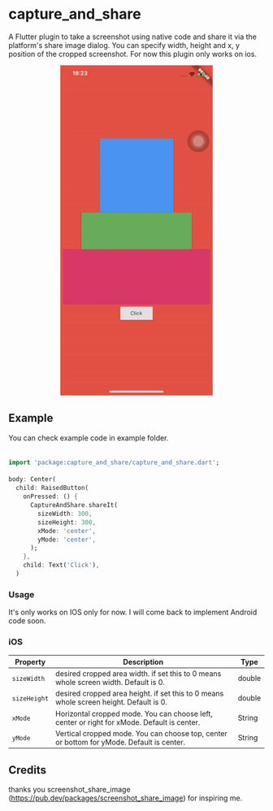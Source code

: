 # capture_and_share

A Flutter plugin to take a screenshot using native code and share it via the platform's share image dialog. You can specify width, height and x, y position of the cropped screenshot. For now this plugin only works on ios.

<p align="center">
	<img src="https://github.com/toonztudio/capture_and_share/blob/master/resize.gif?raw=true" />
</p>

## Example

You can check example code in example folder.

```dart

import 'package:capture_and_share/capture_and_share.dart';

body: Center(
  child: RaisedButton(
    onPressed: () {
      CaptureAndShare.shareIt(
        sizeWidth: 300,
        sizeHeight: 300,
        xMode: 'center',
        yMode: 'center',
      );
    },
    child: Text('Click'),
  )

```

### Usage

It's only works on IOS only for now. I will come back to implement Android code soon.

### iOS

| Property     | Description                                                                                 | Type   |
| ------------ | ------------------------------------------------------------------------------------------- | ------ |
| `sizeWidth`  | desired cropped area width. if set this to 0 means whole screen width. Default is 0.        | double |
| `sizeHeight` | desired cropped area height. if set this to 0 means whole screen height. Default is 0.      | double |
| `xMode`      | Horizontal cropped mode. You can choose left, center or right for xMode. Default is center. | String |
| `yMode`      | Vertical cropped mode. You can choose top, center or bottom for yMode. Default is center.   | String |

## Credits

thanks you screenshot_share_image (https://pub.dev/packages/screenshot_share_image) for inspiring me.
